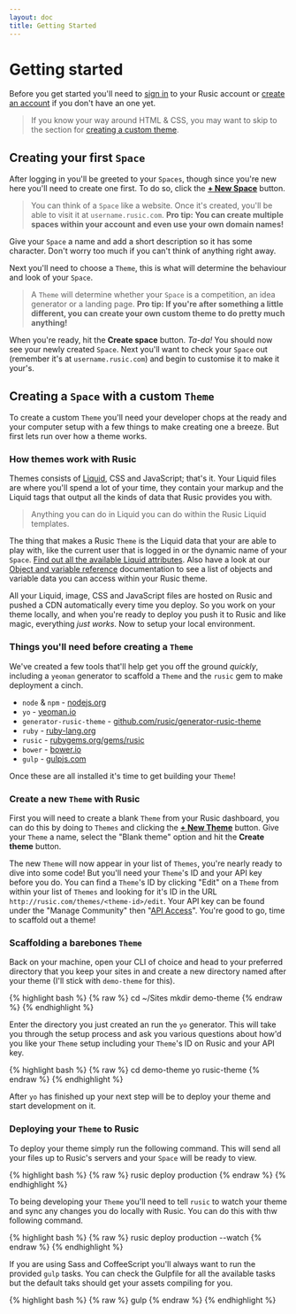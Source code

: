 ```yaml
---
layout: doc
title: Getting Started
---
```


# Getting started

Before you get started you'll need to [sign in](http://rusic.com/signin) to your Rusic account or [create an account](http://rusic.com/signup) if you don't have an one yet.

> If you know your way around HTML & CSS, you may want to skip to the section for [creating a custom theme](#creating-a-space-with-a-custom-theme).

## Creating your first `Space`

After logging in you'll be greeted to your `Spaces`, though since you're new here you'll need to create one first. To do so, click the **[+ New Space](http://rusic.com/spaces/new)** button.

> You can think of a `Space` like a website. Once it's created, you'll be able to visit it at `username.rusic.com`. **Pro tip: You can create multiple spaces within your account and even use your own domain names!**

Give your `Space` a name and add a short description so it has some character. Don't worry too much if you can't think of anything right away.

Next you'll need to choose a `Theme`, this is what will determine the behaviour and look of your `Space`.

> A `Theme` will determine whether your `Space` is a competition, an idea generator or a landing page. **Pro tip: If you're after something a little different, you can create your own custom theme to do pretty much anything!**

When you're ready, hit the **Create space** button. *Ta-da!* You should now see your newly created `Space`. Next you'll want to check your `Space` out (remember it's at `username.rusic.com`) and begin to customise it to make it your's.

## Creating a `Space` with a custom `Theme`

To create a custom `Theme` you'll need your developer chops at the ready and your computer setup with a few things to make creating one a breeze. But first lets run over how a theme works.

### How themes work with Rusic

Themes consists of [Liquid](https://github.com/Shopify/liquid), CSS and JavaScript; that's it. Your Liquid files are where you'll spend a lot of your time, they contain your markup and the Liquid tags that output all the kinds of data that Rusic provides you with.

> Anything you can do in Liquid you can do within the Rusic Liquid templates.

The thing that makes a Rusic `Theme` is the Liquid data that your are able to play with, like the current user that is logged in or the dynamic name of your `Space`. [Find out all the available Liquid attributes](). Also have a look at our [Object and variable reference](/themes/object-and-variable-reference) documentation to see a list of objects and variable data you can access within your Rusic theme.

All your Liquid, image, CSS and JavaScript files are hosted on Rusic and pushed a CDN automatically every time you deploy. So you work on your theme locally, and when you're ready to deploy you push it to Rusic and like magic, everything *just works*. Now to setup your local environment.

### Things you'll need before creating a `Theme`

We've created a few tools that'll help get you off the ground *quickly*, including a `yeoman` generator to scaffold a `Theme` and the `rusic` gem to make deployment a cinch.

* `node` & `npm` - [nodejs.org](https://nodejs.org)
* `yo` - [yeoman.io](http://yeoman.io)
* `generator-rusic-theme` - [github.com/rusic/generator-rusic-theme](https://github.com/rusic/generator-rusic-theme)
* `ruby` - [ruby-lang.org](https://www.ruby-lang.org)
* `rusic` - [rubygems.org/gems/rusic](https://rubygems.org/gems/rusic)
* `bower` - [bower.io](http://bower.io)
* `gulp` - [gulpjs.com](http://gulpjs.com/)

Once these are all installed it's time to get building your `Theme`!

### Create a new `Theme` with Rusic

First you will need to create a blank `Theme` from your Rusic dashboard, you can do this by doing to `Themes` and clicking the **[+ New Theme](http://rusic.com/themes)** button. Give your `Theme` a name, select the "Blank theme" option and hit the **Create theme** button.

The new `Theme` will now appear in your list of `Themes`, you're nearly ready to dive into some code! But you'll need your `Theme`'s ID and your API key before you do. You can find a `Theme`'s ID by clicking "Edit" on a `Theme` from within your list of `Themes` and looking for it's ID in the URL `http://rusic.com/themes/<theme-id>/edit`. Your API key can be found under the "Manage Community" then "[API Access](http://rusic.com/accounts/api)". You're good to go, time to scaffold out a theme!

### Scaffolding a barebones `Theme`

Back on your machine, open your CLI of choice and head to your preferred directory that you keep your sites in and create a new directory named after your theme (I'll stick with `demo-theme` for this).

{% highlight bash %}
{% raw %}
cd ~/Sites
mkdir demo-theme
{% endraw %}
{% endhighlight %}

Enter the directory you just created an run the `yo` generator. This will take you through the setup process and ask you various questions about how'd you like your `Theme` setup including your `Theme`'s ID on Rusic and your API key.

{% highlight bash %}
{% raw %}
cd demo-theme
yo rusic-theme
{% endraw %}
{% endhighlight %}

After `yo` has finished up your next step will be to deploy your theme and start development on it.

### Deploying your `Theme` to Rusic

To deploy your theme simply run the following command. This will send all your files up to Rusic's servers and your `Space` will be ready to view.

{% highlight bash %}
{% raw %}
rusic deploy production
{% endraw %}
{% endhighlight %}

To being developing your `Theme` you'll need to tell `rusic` to watch your theme and sync any changes you do locally with Rusic. You can do this with thw following command.

{% highlight bash %}
{% raw %}
rusic deploy production --watch
{% endraw %}
{% endhighlight %}

If you are using Sass and CoffeeScript you'll always want to run the provided `gulp` tasks. You can check the Gulpfile for all the available tasks but the default taks should get your assets compiling for you.

{% highlight bash %}
{% raw %}
gulp
{% endraw %}
{% endhighlight %}
